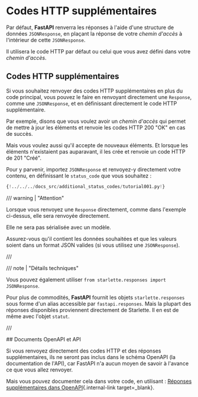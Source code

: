 # Codes HTTP supplémentaires

Par défaut, **FastAPI** renverra les réponses à l'aide d'une structure de données `JSONResponse`, en plaçant la réponse de votre  *chemin d'accès* à l'intérieur de cette `JSONResponse`.

Il utilisera le code HTTP par défaut ou celui que vous avez défini dans votre *chemin d'accès*.

## Codes HTTP supplémentaires

Si vous souhaitez renvoyer des codes HTTP supplémentaires en plus du code principal, vous pouvez le faire en renvoyant directement une `Response`, comme une `JSONResponse`, et en définissant directement le code HTTP supplémentaire.

Par exemple, disons que vous voulez avoir un *chemin d'accès* qui permet de mettre à jour les éléments et renvoie les codes HTTP 200 "OK" en cas de succès.

Mais vous voulez aussi qu'il accepte de nouveaux éléments. Et lorsque les éléments n'existaient pas auparavant, il les crée et renvoie un code HTTP de 201 "Créé".

Pour y parvenir, importez `JSONResponse` et renvoyez-y directement votre contenu, en définissant le `status_code` que vous souhaitez :

```Python hl_lines="4 25"
{!../../../docs_src/additional_status_codes/tutorial001.py!}
```

/// warning | "Attention"

Lorsque vous renvoyez une `Response` directement, comme dans l'exemple ci-dessus, elle sera renvoyée directement.

Elle ne sera pas sérialisée avec un modèle.

Assurez-vous qu'il contient les données souhaitées et que les valeurs soient dans un format JSON valides (si vous utilisez une `JSONResponse`).

///

/// note | "Détails techniques"

Vous pouvez également utiliser `from starlette.responses import JSONResponse`.

Pour plus de commodités, **FastAPI** fournit les objets `starlette.responses` sous forme d'un alias accessible par `fastapi.responses`. Mais la plupart des réponses disponibles proviennent directement de Starlette. Il en est de même avec l'objet `statut`.

///

## Documents OpenAPI et API

Si vous renvoyez directement des codes HTTP et des réponses supplémentaires, ils ne seront pas inclus dans le schéma OpenAPI (la documentation de l'API), car FastAPI n'a aucun moyen de savoir à l'avance ce que vous allez renvoyer.

Mais vous pouvez documenter cela dans votre code, en utilisant : [Réponses supplémentaires dans OpenAPI](additional-responses.md){.internal-link target=_blank}.
